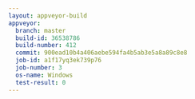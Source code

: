 ```yaml
---
layout: appveyor-build
appveyor:
  branch: master
  build-id: 36538786
  build-number: 412
  commit: 900ead10b4a406aebe594fa4b5ab3e5a8a89c8e8
  job-id: a1f17yq3ek739p76
  job-number: 3
  os-name: Windows
  test-result: 0
---
```

